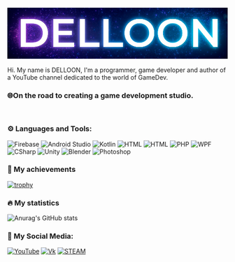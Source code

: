 [![Header](https://github.com/Delloon/DELLOON/blob/main/assets/header.png)](https://vk.com/delloonit)

Hi. My name is DELLOON, I'm a programmer, game developer and author of a YouTube channel dedicated to the world of GameDev.

### 🌐On the road to creating a game development studio.

<br>

### ⚙️ Languages and Tools:
![Firebase](https://img.shields.io/badge/-Firebase-090909?style=for-the-badge&logo=firebase&logoColor=F8C52C)
![Android Studio](https://img.shields.io/badge/-Android_Studio-090909?style=for-the-badge&logo=Android&logoColor=FFFF)
![Kotlin](https://img.shields.io/badge/-Kotlin-090909?style=for-the-badge&logo=Kotlin)
![HTML](https://img.shields.io/badge/-HTML-090909?style=for-the-badge&logo=html5)
![HTML](https://img.shields.io/badge/-CSS-090909?style=for-the-badge&logo=css3)
![PHP](https://img.shields.io/badge/-PHP-090909?style=for-the-badge&logo=PHP)
![WPF](https://img.shields.io/badge/-WPF-090909?style=for-the-badge&logo=Windows&logoColor=FFFF)
![CSharp](https://img.shields.io/badge/-C%23-090909?style=for-the-badge&logo=CSharp&logoColor=FFFF)
![Unity](https://img.shields.io/badge/-Unity-090909?style=for-the-badge&logo=Unity&logoColor=FFFF)
![Blender](https://img.shields.io/badge/-Blender-090909?style=for-the-badge&logo=Blender&logoColor=FFFF)
![Photoshop](https://img.shields.io/badge/-ADOBE_PHOTOSHOP-090909?style=for-the-badge&logo=adobe%20photoshop&logoColor=fff)


### 🏅 My achievements

[![trophy](https://github-profile-trophy.vercel.app/?username=DELLOON&theme=dracula)](https://github.com/ryo-ma/github-profile-trophy)

### 🔥 My statistics
![Anurag's GitHub stats](https://github-readme-stats.vercel.app/api?username=DELLOON&show_icons=true&theme=dracula)

### 💎 My Social Media:
[![YouTube](https://img.shields.io/badge/-YouTube-090909?style=for-the-badge&logo=YouTube&logoColor=FF0000)](https://www.youtube.com/c/DELLOON)
[![Vk](https://img.shields.io/badge/-Vkontakte-090909?style=for-the-badge&logo=Vk&logoColor=4F7DB3)](https://vk.com/delloonit)
[![STEAM](https://img.shields.io/badge/-Steam-090909?style=for-the-badge&logo=Steam&logoColor=fff)](https://steamcommunity.com/id/delloon/)